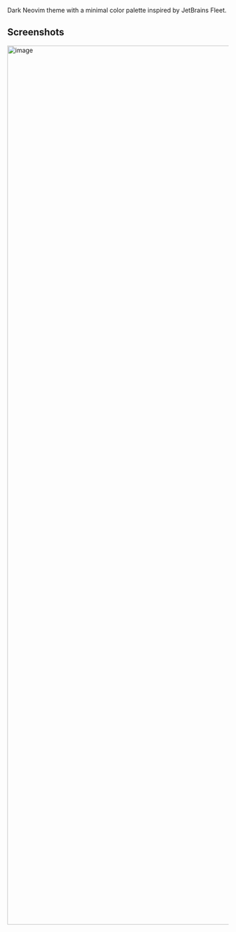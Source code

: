 Dark Neovim theme with a minimal color palette inspired by JetBrains Fleet.

## Screenshots
<img width="1995" alt="image" src="https://github.com/user-attachments/assets/c44ec79f-2c92-4005-bc4b-2f840f5e21d8" />
